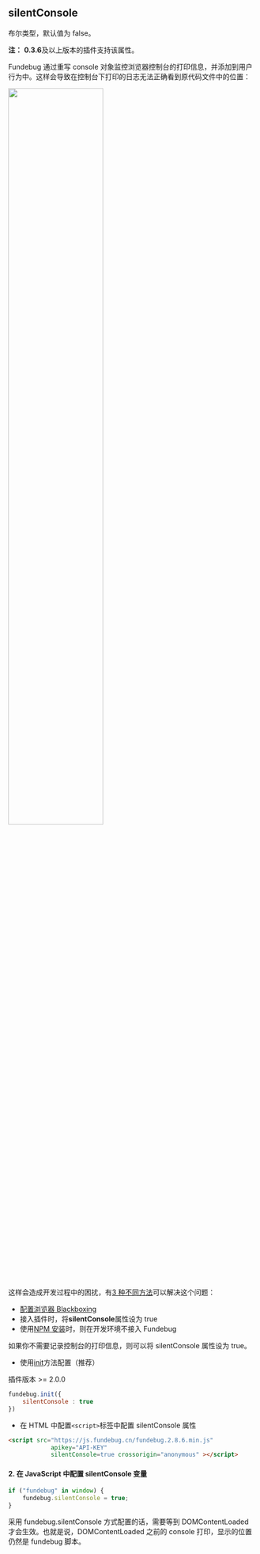 ## silentConsole

布尔类型，默认值为 false。

**注：** **0.3.6**及以上版本的插件支持该属性。

Fundebug 通过重写 console 对象监控浏览器控制台的打印信息，并添加到用户行为中。这样会导致在控制台下打印的日志无法正确看到原代码文件中的位置：

<img src="../../../images/notifier/other/browser_blackboxing_fundebug/fundebug_catched_console.png" align="center" style="width:61.8%;"><br>

这样会造成开发过程中的困扰，有[3 种不同方法](../other/avoid_disturb_console.md)可以解决这个问题：

-   [配置浏览器 Blackboxing](../other/browser_blackboxing_fundebug.md)
-   接入插件时，将**silentConsole**属性设为 true
-   使用[NPM 安装](../integration/npm.md)时，则在开发环境不接入 Fundebug

如果你不需要记录控制台的打印信息，则可以将 silentConsole 属性设为 true。

- 使用[init](../api/init.md)方法配置（推荐）

插件版本 >= 2.0.0

```js
fundebug.init({
    silentConsole : true
})
```

-   在 HTML 中配置`<script>`标签中配置 silentConsole 属性

```html
<script src="https://js.fundebug.cn/fundebug.2.8.6.min.js"
            apikey="API-KEY"
            silentConsole=true crossorigin="anonymous" ></script>
```

#### 2. 在 JavaScript 中配置 silentConsole 变量

```js
if ("fundebug" in window) {
    fundebug.silentConsole = true;
}
```

采用 fundebug.silentConsole 方式配置的话，需要等到 DOMContentLoaded 才会生效。也就是说，DOMContentLoaded 之前的 console 打印，显示的位置仍然是 fundebug 脚本。
